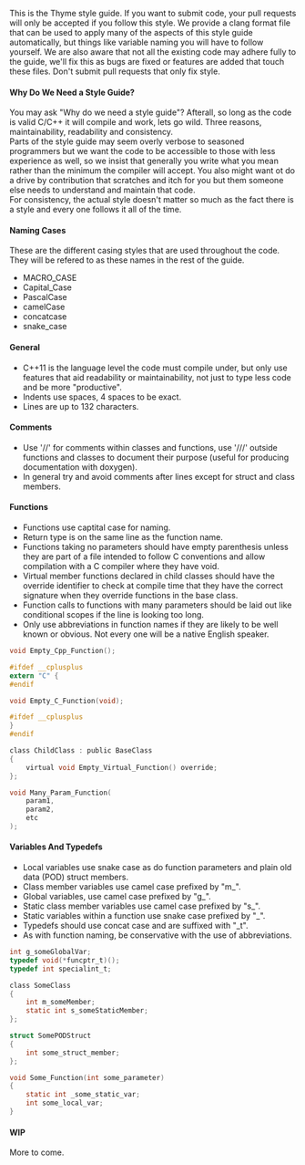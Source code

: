 This is the Thyme style guide. If you want to submit code, your pull requests will only be accepted if you follow this style. We provide a clang format file that can be used to apply many of the aspects of this style guide automatically, but things like variable naming you will have to follow yourself. We are also aware that not all the existing code may adhere fully to the guide, we'll fix this as bugs are fixed or features are added that touch these files. Don't submit pull requests that only fix style.

#### Why Do We Need a Style Guide?

You may ask "Why do we need a style guide"? Afterall, so long as the code is valid C/C++ it will compile and work, lets go wild. Three reasons, maintainability, readability and consistency.  
Parts of the style guide may seem overly verbose to seasoned programmers but we want the code to be accessible to those with less experience as well, so we insist that generally you write what you mean rather than the minimum the compiler will accept. You also might want ot do a drive by contribution that scratches and itch for you but them someone else needs to understand and maintain that code.  
For consistency, the actual style doesn't matter so much as the fact there is a style and every one follows it all of the time.

#### Naming Cases

These are the different casing styles that are used throughout the code. They will be refered to as these names in the rest of the guide.

* MACRO_CASE
* Capital_Case
* PascalCase
* camelCase
* concatcase
* snake_case

#### General

* C++11 is the language level the code must compile under, but only use features that aid readability or maintainability, not just to type less code and be more "productive".
* Indents use spaces, 4 spaces to be exact.
* Lines are up to 132 characters.

#### Comments

* Use '//' for comments within classes and functions, use '///' outside functions and classes to document their purpose (useful for producing documentation with doxygen).
* In general try and avoid comments after lines except for struct and class members.

#### Functions

* Functions use captital case for naming.
* Return type is on the same line as the function name.
* Functions taking no parameters should have empty parenthesis unless they are part of a file intended to follow C conventions and allow compilation with a C compiler where they have void.
* Virtual member functions declared in child classes should have the override identifier to check at compile time that they have the correct signature when they override functions in the base class.
* Function calls to functions with many parameters should be laid out like conditional scopes if the line is looking too long.
* Only use abbreviations in function names if they are likely to be well known or obvious. Not every one will be a native English speaker.

```C
void Empty_Cpp_Function();

#ifdef __cplusplus
extern "C" {
#endif

void Empty_C_Function(void);

#ifdef __cplusplus
}
#endif

class ChildClass : public BaseClass
{
    virtual void Empty_Virtual_Function() override;
};

void Many_Param_Function(
    param1,
    param2,
    etc
);

```

#### Variables And Typedefs

* Local variables use snake case as do function parameters and plain old data (POD) struct members.
* Class member variables use camel case prefixed by "m_".
* Global variables, use camel case prefixed by "g_".
* Static class member variables use camel case prefixed by "s_".
* Static variables within a function use snake case prefixed by "_".
* Typedefs should use concat case and are suffixed with "_t".
* As with function naming, be conservative with the use of abbreviations.

```C
int g_someGlobalVar;
typedef void(*funcptr_t)();
typedef int specialint_t;

class SomeClass
{
    int m_someMember;
    static int s_someStaticMember;
};

struct SomePODStruct
{
    int some_struct_member;
};

void Some_Function(int some_parameter)
{
    static int _some_static_var;
    int some_local_var;
}
```

#### WIP

More to come.